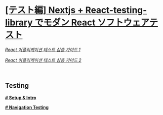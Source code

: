 # [[テスト編] Nextjs + React-testing-library でモダン React ソフトウェアテスト](https://www.udemy.com/course/nextjs-react-testing-library-react/)

_[React 어플리케이션 테스트 심층 가이드 1](https://blog.rhostem.com/posts/2020-10-14-beginners-guide-to-testing-react-1)_

_[React 어플리케이션 테스트 심층 가이드 2](https://blog.rhostem.com/posts/2020-10-15-beginners-guide-to-testing-react-2)_

<br />

## Testing

**[# Setup & Intro](docs/intro.md)**

**[# Navigation Testing](docs/navigation.md)**
